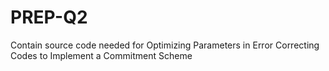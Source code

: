 PREP-Q2
=======

Contain source code needed for Optimizing Parameters in Error Correcting Codes to Implement a Commitment Scheme
